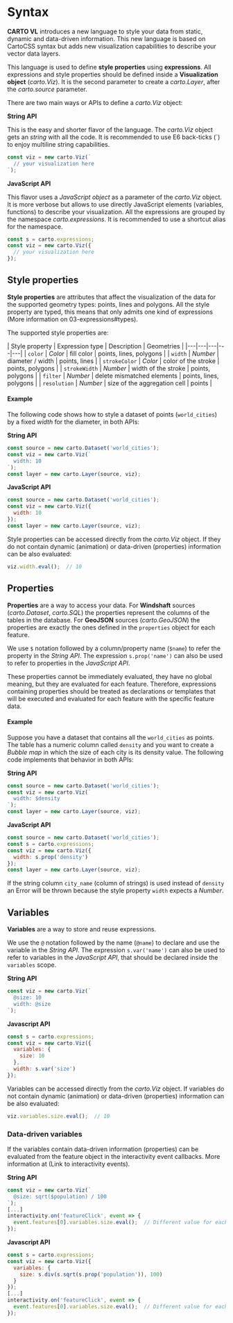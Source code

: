 # Syntax

**CARTO VL** introduces a new language to style your data from static, dynamic and data-driven information. This new language is based on CartoCSS syntax but adds new visualization capabilities to describe your vector data layers.

This language is used to define **style properties** using **expressions**. All expressions and style properties should be defined inside a **Visualization object** (*carto.Viz*). It is the second parameter to create a *carto.Layer*, after the *carto.source* parameter.

There are two main ways or APIs to define a *carto.Viz* object:

**String API**

This is the easy and shorter flavor of the language. The *carto.Viz* object gets an *string* with all the code. It is recommended to use E6 back-ticks (\`) to enjoy multiline string capabilities.

```js
const viz = new carto.Viz(`
  // your visualization here
`);
```

**JavaScript API**

This flavor uses a *JavaScript object* as a parameter of the *carto.Viz* object. It is more verbose but allows to use directly JavaScript elements (variables, functions) to describe your visualization. All the expressions are grouped by the namespace *carto.expressions*. It is recommended to use a shortcut alias for the namespace.

```js
const s = carto.expressions;
const viz = new carto.Viz({
  // your visualization here
});
```

## Style properties

**Style properties** are attributes that affect the visualization of the data for the supported geometry types: points, lines and polygons. All the style property are typed, this means that only admits one kind of expressions (More information on 03-expressions#types).

The supported style properties are:

| Style property | Expression type | Description | Geometries |
|---|---|---|---|---|
| `color` | *Color* | fill color | points, lines, polygons |
| `width` | *Number* | diameter / width | points, lines |
| `strokeColor` | *Color* | color of the stroke | points, polygons |
| `strokeWidth` | *Number* | width of the stroke | points, polygons |
| `filter` | *Number* | delete mismatched elements | points, lines, polygons |
| `resolution` | *Number* | size of the aggregation cell | points |

#### Example

The following code shows how to style a dataset of points (`world_cities`) by a fixed *width* for the diameter, in both APIs:

**String API**

```js
const source = new carto.Dataset('world_cities');
const viz = new carto.Viz(`
  width: 10
`);
const layer = new carto.Layer(source, viz);
```

**JavaScript API**

```js
const source = new carto.Dataset('world_cities');
const viz = new carto.Viz({
  width: 10
});
const layer = new carto.Layer(source, viz);
```

Style properties can be accessed directly from the *carto.Viz* object. If they do not contain dynamic (animation) or data-driven (properties) information can be also evaluated:

```js
viz.width.eval();  // 10
```

## Properties

**Properties** are a way to access your data. For **Windshaft** sources (*carto.Dataset*, *carto.SQL*) the properties represent the columns of the tables in the database. For **GeoJSON** sources (*carto.GeoJSON*) the properties are exactly the ones defined in the `properties` object for each feature.

We use `$` notation followed by a column/property name (`$name`) to refer the property in the *String API*. The expression `s.prop('name')` can also be used to refer to properties in the *JavaScript API*.

These properties cannot be immediately evaluated, they have no global meaning, but they are evaluated for each feature. Therefore, expressions containing properties should be treated as declarations or templates that will be executed and evaluated for each feature with the specific feature data.

#### Example

Suppose you have a dataset that contains all the `world_cities` as points. The table has a numeric column called `density` and you want to create a *Bubble map* in which the size of each city is its density value. The following code implements that behavior in both APIs:

**String API**

```js
const source = new carto.Dataset('world_cities');
const viz = new carto.Viz(`
  width: $density
`);
const layer = new carto.Layer(source, viz);
```

**JavaScript API**

```js
const source = new carto.Dataset('world_cities');
const s = carto.expressions;
const viz = new carto.Viz({
  width: s.prop('density')
});
const layer = new carto.Layer(source, viz);
```

If the string column `city_name` (column of strings) is used instead of `density` an Error will be thrown because the style property `width` expects a *Number*.

## Variables

**Variables** are a way to store and reuse expressions.

We use the `@` notation followed by the name (`@name`) to declare and use the variable in the *String API*. The expression `s.var('name')` can also be used to refer to variables in the *JavaScript API*, that should be declared inside the `variables` scope.

**String API**

```js
const viz = new carto.Viz(`
  @size: 10
  width: @size
`);
```

**Javascript API**

```js
const s = carto.expressions;
const viz = new carto.Viz({
  variables: {
    size: 10
  },
  width: s.var('size')
});
```

Variables can be accessed directly from the *carto.Viz* object. If variables do not contain dynamic (animation) or data-driven (properties) information can be also evaluated:

```js
viz.variables.size.eval();  // 10
```

### Data-driven variables

If the variables contain data-driven information (properties) can be evaluated from the feature object in the interactivity event callbacks. More information at (Link to interactivity events).

**String API**

```js
const viz = new carto.Viz(`
  @size: sqrt($population) / 100
`);
[...]
interactivity.on('featureClick', event => {
  event.features[0].variables.size.eval();  // Different value for each clicked feature
});
```

**Javascript API**

```js
const s = carto.expressions;
const viz = new carto.Viz({
  variables: {
    size: s.div(s.sqrt(s.prop('population')), 100)
  }
});
[...]
interactivity.on('featureClick', event => {
  event.features[0].variables.size.eval();  // Different value for each clicked feature
});
```
